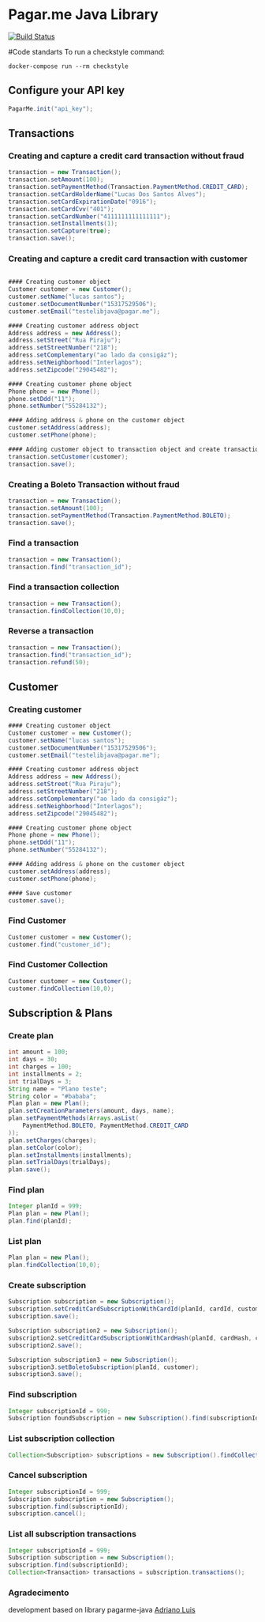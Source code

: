 Pagar.me Java Library
===========================
[![Build Status](https://travis-ci.org/pagarme/pagarme-java.svg?token=dqgmPH2JHKsHRgaNHZxf&branch=master)](https://travis-ci.org/pagarme/pagarme-java)

#Code standarts
To run a checkstyle command:
```
docker-compose run --rm checkstyle
```

## Configure your API key

```java
PagarMe.init("api_key");
```

## Transactions

### Creating and capture a credit card transaction without fraud
```java
transaction = new Transaction();
transaction.setAmount(100);
transaction.setPaymentMethod(Transaction.PaymentMethod.CREDIT_CARD);
transaction.setCardHolderName("Lucas Dos Santos Alves");
transaction.setCardExpirationDate("0916");
transaction.setCardCvv("401");
transaction.setCardNumber("4111111111111111");
transaction.setInstallments(1);
transaction.setCapture(true);
transaction.save();
```

### Creating and capture a credit card transaction with customer
```java

#### Creating customer object
Customer customer = new Customer();
customer.setName("lucas santos");
customer.setDocumentNumber("15317529506");
customer.setEmail("testelibjava@pagar.me");

#### Creating customer address object
Address address = new Address();
address.setStreet("Rua Piraju");
address.setStreetNumber("218");
address.setComplementary("ao lado da consigáz");
address.setNeighborhood("Interlagos");
address.setZipcode("29045482");

#### Creating customer phone object
Phone phone = new Phone();
phone.setDdd("11");
phone.setNumber("55284132");

#### Adding address & phone on the customer object
customer.setAddress(address);
customer.setPhone(phone);

#### Adding customer object to transaction object and create transaction
transaction.setCustomer(customer);
transaction.save();
```

### Creating a Boleto Transaction without fraud
```java
transaction = new Transaction();
transaction.setAmount(100);
transaction.setPaymentMethod(Transaction.PaymentMethod.BOLETO);
transaction.save();
```

### Find a transaction
```java
transaction = new Transaction();
transaction.find("transaction_id");
```

### Find a transaction collection
```java
transaction = new Transaction();
transaction.findCollection(10,0);
```

### Reverse a transaction
```java
transaction = new Transaction();
transaction.find("transaction_id");
transaction.refund(50);
```

## Customer

### Creating customer
```java
#### Creating customer object
Customer customer = new Customer();
customer.setName("lucas santos");
customer.setDocumentNumber("15317529506");
customer.setEmail("testelibjava@pagar.me");

#### Creating customer address object
Address address = new Address();
address.setStreet("Rua Piraju");
address.setStreetNumber("218");
address.setComplementary("ao lado da consigáz");
address.setNeighborhood("Interlagos");
address.setZipcode("29045482");

#### Creating customer phone object
Phone phone = new Phone();
phone.setDdd("11");
phone.setNumber("55284132");

#### Adding address & phone on the customer object
customer.setAddress(address);
customer.setPhone(phone);

#### Save customer
customer.save();
```

### Find Customer
```java
Customer customer = new Customer();
customer.find("customer_id");
```

### Find Customer Collection
```java
Customer customer = new Customer();
customer.findCollection(10,0);
```

## Subscription & Plans

### Create plan
```java
int amount = 100;
int days = 30;
int charges = 100;
int installments = 2;
int trialDays = 3;
String name = "Plano teste";
String color = "#bababa";
Plan plan = new Plan();
plan.setCreationParameters(amount, days, name);
plan.setPaymentMethods(Arrays.asList(
    PaymentMethod.BOLETO, PaymentMethod.CREDIT_CARD
));
plan.setCharges(charges);
plan.setColor(color);
plan.setInstallments(installments);
plan.setTrialDays(trialDays);
plan.save();
```

### Find plan
```java
Integer planId = 999;
Plan plan = new Plan();
plan.find(planId);
```

### List plan
```java
Plan plan = new Plan();
plan.findCollection(10,0);
```

### Create subscription
```java
Subscription subscription = new Subscription();
subscription.setCreditCardSubscriptionWithCardId(planId, cardId, customer);
subscription.save();

Subscription subscription2 = new Subscription();
subscription2.setCreditCardSubscriptionWithCardHash(planId, cardHash, customer);
subscription2.save();

Subscription subscription3 = new Subscription();
subscription3.setBoletoSubscription(planId, customer);
subscription3.save();
```

### Find subscription
```java
Integer subscriptionId = 999;
Subscription foundSubscription = new Subscription().find(subscriptionId);
```

### List subscription collection
```java
Collection<Subscription> subscriptions = new Subscription().findCollection(10, 1);
```

### Cancel subscription
```java
Integer subscriptionId = 999;
Subscription subscription = new Subscription();
subscription.find(subscriptionId);
subscription.cancel();
```

### List all subscription transactions
```java
Integer subscriptionId = 999;
Subscription subscription = new Subscription();
subscription.find(subscriptionId);
Collection<Transaction> transactions = subscription.transactions();
```

### Agradecimento
development based on library pagarme-java [Adriano Luis](https://github.com/adrianoluis)
